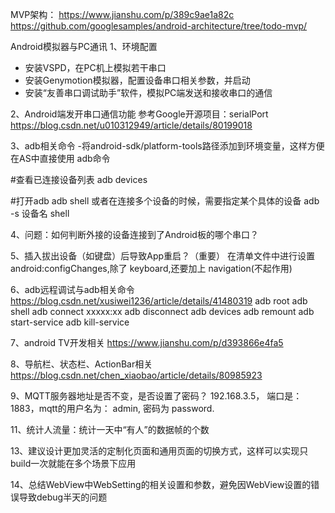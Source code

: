 MVP架构：
https://www.jianshu.com/p/389c9ae1a82c
https://github.com/googlesamples/android-architecture/tree/todo-mvp/

Android模拟器与PC通讯
1、环境配置
- 安装VSPD，在PC机上模拟若干串口
- 安装Genymotion模拟器，配置设备串口相关参数，并启动
- 安装“友善串口调试助手”软件，模拟PC端发送和接收串口的通信

2、Android端发开串口通信功能
参考Google开源项目：serialPort
https://blog.csdn.net/u010312949/article/details/80199018

3、adb相关命令
-将android-sdk/platform-tools路径添加到环境变量，这样方便在AS中直接使用 adb命令

#查看已连接设备列表
adb devices

#打开adb
adb shell
或者在连接多个设备的时候，需要指定某个具体的设备
adb -s 设备名 shell

4、问题：如何判断外接的设备连接到了Android板的哪个串口？

5、插入拔出设备（如键盘）后导致App重启？（重要）
在清单文件中进行设置android:configChanges,除了 keyboard,还要加上 navigation(不起作用)


6、adb远程调试与adb相关命令
https://blog.csdn.net/xusiwei1236/article/details/41480319
adb root
adb shell
adb connect xxxxx:xx
adb disconnect
adb devices
adb remount
adb start-service
adb kill-service

7、android TV开发相关
https://www.jianshu.com/p/d393866e4fa5

8、导航栏、状态栏、ActionBar相关
https://blog.csdn.net/chen_xiaobao/article/details/80985923

9、MQTT服务器地址是否不变，是否设置了密码？
192.168.3.5， 端口是：1883，mqtt的用户名为： admin, 密码为 password.


11、统计人流量：统计一天中“有人”的数据帧的个数


13、建议设计更加灵活的定制化页面和通用页面的切换方式，这样可以实现只build一次就能在多个场景下应用

14、总结WebView中WebSetting的相关设置和参数，避免因WebView设置的错误导致debug半天的问题